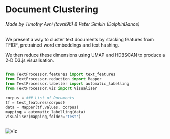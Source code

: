 # Document Clustering 

###### Made by Timothy Avni (tavni96) & Peter Simkin (DolphinDance)

We present a way to cluster text documents by stacking features from TFIDF, pretrained word embeddings and text hashing.

We then reduce these dimensions using UMAP and HDBSCAN to produce a 2-D D3.js visualisation.

```python

from TextProcessor.features import text_features
from TextProcessor.reduction import Mapper
from TextProcessor.labeller import automatic_labelling
from TextProcessor.viz import Visualiser

corpus = ### List of Documents
tf = text_features(corpus)
data = Mapper(tf.values, corpus)
mapping = automatic_labelling(data)
Visualiser(mapping,folder='test')
	
```
![Viz](https://i.imgur.com/5BiQlW3.png)